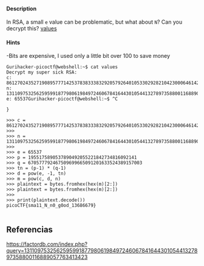 #### Description

In RSA, a small `e` value can be problematic, but what about `N`? Can you decrypt this? [values](https://mercury.picoctf.net/static/2604f8b51a5cc62d38a3736938f19cef/values)
#### Hints 
-Bits are expensive, I used only a little bit over 100 to save money

```
Gurihacker-picoctf@webshell:~$ cat values 
Decrypt my super sick RSA:
c: 861270243527190895777142537838333832920579264010533029282104230006461420086153423
n: 1311097532562595991877980619849724606784164430105441327897358800116889057763413423
e: 65537Gurihacker-picoctf@webshell:~$ ^C

}

>>> c = 861270243527190895777142537838333832920579264010533029282104230006461420086153423
>>>
>>> n = 1311097532562595991877980619849724606784164430105441327897358800116889057763413423
>>>
>>> e = 65537
>>> p = 1955175890537890492055221842734816092141
>>> q = 670577792467509699665091201633524389157003
>>> tn = (p-1) * (q-1)
>>> d = pow(e, -1, tn)
>>> m = pow(c, d, n)
>>> plaintext = bytes.fromhex(hex(m)[2:])
>>> plaintext = bytes.fromhex(hex(m)[2:])
>>>
>>> print(plaintext.decode())
picoCTF{sma11_N_n0_g0od_13686679}


```

## Referencias
https://factordb.com/index.php?query=1311097532562595991877980619849724606784164430105441327897358800116889057763413423